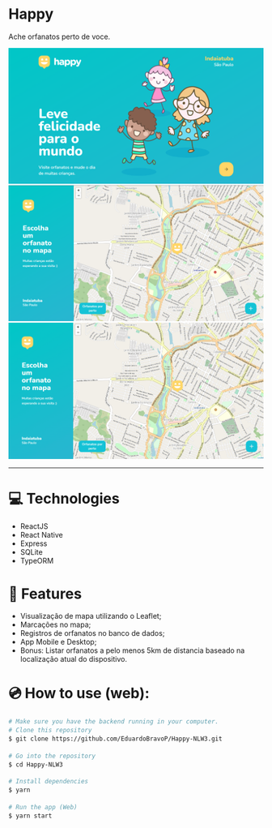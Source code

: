 # Happy
 Ache orfanatos perto de voce.

 <img src="./assets/home.png" alt="home">
 <img src="./assets/mapa.png" alt="mapa">
 <img src="./assets/navegacao.gif" alt="navegação">
 <hr />

# :computer: Technologies
  - ReactJS
  - React Native
  - Express
  - SQLite
  - TypeORM
# :rocket: Features
  - Visualização de mapa utilizando o Leaflet;
  - Marcações no mapa;
  - Registros de orfanatos no banco de dados;
  - App Mobile e Desktop;
  - Bonus: Listar orfanatos a pelo menos 5km de distancia baseado na localização atual do dispositivo.
# 💿 How to use (web):
  ```bash
  # Make sure you have the backend running in your computer.
  # Clone this repository
  $ git clone https://github.com/EduardoBravoP/Happy-NLW3.git

  # Go into the repository
  $ cd Happy-NLW3

  # Install dependencies
  $ yarn

  # Run the app (Web)
  $ yarn start
  ```
